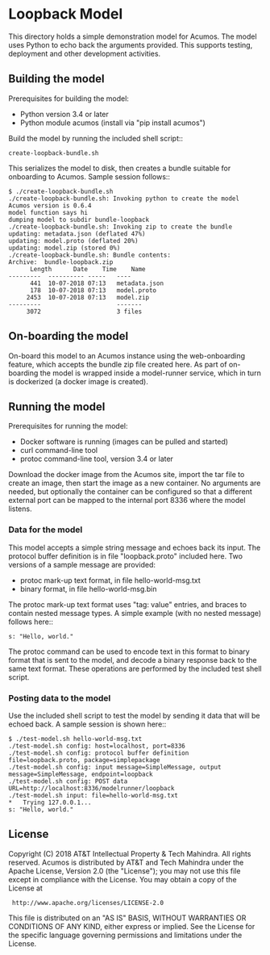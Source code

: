 # Loopback Model

This directory holds a simple demonstration model for Acumos.  The model uses Python
to echo back the arguments provided.  This supports testing, deployment and other
development activities.


## Building the model

Prerequisites for building the model:

 * Python version 3.4 or later 
 * Python module acumos (install via "pip install acumos")

Build the model by running the included shell script::

    create-loopback-bundle.sh

This serializes the model to disk, then creates a bundle suitable for onboarding to Acumos.
Sample session follows::

    $ ./create-loopback-bundle.sh 
    ./create-loopback-bundle.sh: Invoking python to create the model
    Acumos version is 0.6.4
    model function says hi
    dumping model to subdir bundle-loopback
    ./create-loopback-bundle.sh: Invoking zip to create the bundle
    updating: metadata.json (deflated 47%)
    updating: model.proto (deflated 20%)
    updating: model.zip (stored 0%)
    ./create-loopback-bundle.sh: Bundle contents:
    Archive:  bundle-loopback.zip
          Length      Date    Time    Name
    ---------  ---------- -----   ----
          441  10-07-2018 07:13   metadata.json
          178  10-07-2018 07:13   model.proto
         2453  10-07-2018 07:13   model.zip
    ---------                     -------
         3072                     3 files


## On-boarding the model

On-board this model to an Acumos instance using the web-onboarding feature, which accepts
the bundle zip file created here. As part of on-boarding the model is wrapped inside a
model-runner service, which in turn is dockerized (a docker image is created).


## Running the model

Prerequisites for running the model:

 * Docker software is running (images can be pulled and started)
 * curl command-line tool
 * protoc command-line tool, version 3.4 or later 

Download the docker image from the Acumos site, import the tar file to create an image,
then start the image as a new container. No arguments are needed, but optionally the
container can be configured so that a different external port can be mapped to the
internal port 8336 where the model listens.


### Data for the model

This model accepts a simple string message and echoes back its input.
The protocol buffer definition is in file "loopback.proto" included here.
Two versions of a sample message are provided:

 * protoc mark-up text format, in file hello-world-msg.txt
 * binary format, in file hello-world-msg.bin

The protoc mark-up text format uses "tag: value" entries, and braces to contain nested message types.
A simple example (with no nested message) follows here::

    s: "Hello, world."

The protoc command can be used to encode text in this format to binary format that is
sent to the model, and decode a binary response back to the same text format.
These operations are performed by the included test shell script.


### Posting data to the model

Use the included shell script to test the model by sending it data that will be echoed back. 
A sample session is shown here::

    $ ./test-model.sh hello-world-msg.txt 
    ./test-model.sh config: host=localhost, port=8336
    ./test-model.sh config: protocol buffer definition file=loopback.proto, package=simplepackage
    ./test-model.sh config: input message=SimpleMessage, output message=SimpleMessage, endpoint=loopback
    ./test-model.sh config: POST data URL=http://localhost:8336/modelrunner/loopback
    ./test-model.sh input: file=hello-world-msg.txt
    *   Trying 127.0.0.1...
    s: "Hello, world."


## License

Copyright (C) 2018 AT&T Intellectual Property & Tech Mahindra. All rights reserved.
Acumos is distributed by AT&T and Tech Mahindra under the Apache License, Version 2.0 (the "License");
you may not use this file except in compliance with the License. You may obtain a copy of the License at

     http://www.apache.org/licenses/LICENSE-2.0

This file is distributed on an "AS IS" BASIS, WITHOUT WARRANTIES OR CONDITIONS OF ANY KIND, either 
express or implied.  See the License for the specific language governing permissions and limitations 
under the License.

